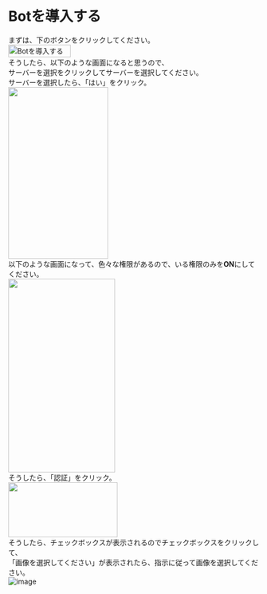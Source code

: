 # Botを導入する
まずは、下のボタンをクリックしてください。<br>
  <a href="https://discord.com/api/oauth2/authorize?client_id=979877840382197790&permissions=1644971949559&scope=bot%20applications.commands"><img src="https://user-images.githubusercontent.com/78240988/183604202-1fa54df9-0460-464f-ab0e-2649d5082f21.png" width="125" height="25" alt="Botを導入する"></a><br>
そうしたら、以下のような画面になると思うので、<br>サーバーを選択をクリックしてサーバーを選択してください。<br>サーバーを選択したら、「はい」をクリック。<br>
<img src="https://user-images.githubusercontent.com/78240988/183601430-0733f4df-7756-4d45-9938-689ba67cacd7.png" width="200" height="344"><br>
以下のような画面になって、色々な権限があるので、いる権限のみを**ON**にしてください。<br>
<img src="https://user-images.githubusercontent.com/78240988/183603178-df0597b1-8fd2-44bd-9b4a-5d40a009b1df.png" width="214" height="388"><br>
そうしたら、「認証」をクリック。<br>
<img src="https://user-images.githubusercontent.com/78240988/183604025-ce527671-0416-4e2b-86d3-8db85e2f7824.png" width="219" height="110"><br>
そうしたら、チェックボックスが表示されるのでチェックボックスをクリックして、<br>「画像を選択してください」が表示されたら、指示に従って画像を選択してください。<br>
![image](https://user-images.githubusercontent.com/78240988/183604762-6eca9d3e-8f35-48a8-a089-9b435679b84a.png)
